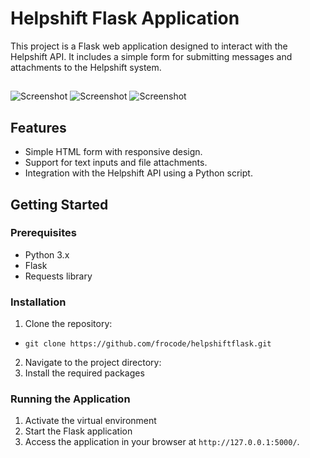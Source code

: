 # Helpshift Flask Application

This project is a Flask web application designed to interact with the Helpshift API. It includes a simple form for submitting messages and attachments to the Helpshift system.
##
![Screenshot](./ScreenShots/Capture%20d'écran%202024-01-27%20192545.png)
![Screenshot](./ScreenShots/Capture%20d'écran%202024-01-27%20192646.png)
![Screenshot](./ScreenShots/Capture%20d'écran%202024-01-27%20192621.png)
## Features

- Simple HTML form with responsive design.
- Support for text inputs and file attachments.
- Integration with the Helpshift API using a Python script.

## Getting Started

### Prerequisites

- Python 3.x
- Flask
- Requests library

### Installation

1. Clone the repository:
- `git clone https://github.com/frocode/helpshiftflask.git`

2. Navigate to the project directory:
3. Install the required packages

### Running the Application

1. Activate the virtual environment
2. Start the Flask application
3. Access the application in your browser at `http://127.0.0.1:5000/`.



